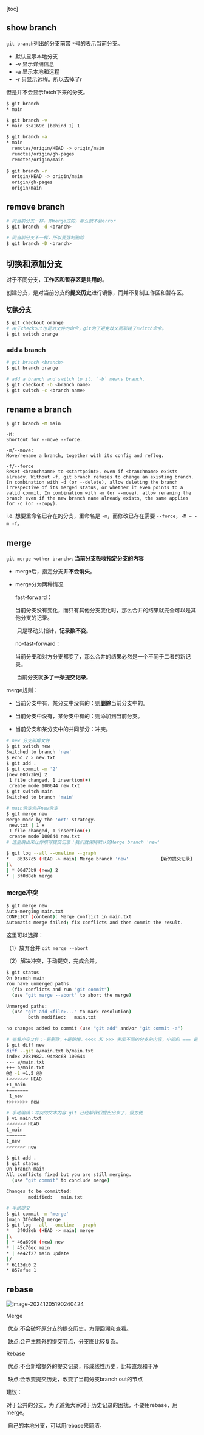 [toc]

## show branch

`git branch`列出的分支前带 `*`号的表示当前分支。

- 默认显示本地分支
- -v 显示详细信息
- -a 显示本地和远程
- -r 只显示远程。所以去掉了r

但是并不会显示fetch下来的分支。

```bash
$ git branch
* main

$ git branch -v
* main 35a169c [behind 1] 1

$ git branch -a
* main
  remotes/origin/HEAD -> origin/main
  remotes/origin/gh-pages
  remotes/origin/main
  
$ git branch -r
  origin/HEAD -> origin/main
  origin/gh-pages
  origin/main
```



## remove branch

```bash
# 同当前分支一样，即merge过的，那么就不会error
$ git branch -d <branch>

# 同当前分支不一样，所以要强制删除
$ git branch -D <branch>
```

## 切换和添加分支

对于不同分支，**工作区和暂存区是共用的**。

创建分支，是对当前分支的**提交历史**进行镜像，而并不复制工作区和暂存区。

### 切换分支

```bash
$ git checkout orange
# 由于checkout也是对文件的命令，git为了避免歧义而新建了switch命令。
$ git switch orange
```

### add a branch

```bash
# git branch <branch>
$ git branch orange
```

```bash
# add a branch and switch to it. `-b` means branch.
$ git checkout -b <branch name>
$ git switch -c <branch name>
```

## rename a branch

```bash
$ git branch -M main
```

```
-M: 
Shortcut for --move --force.

-m/--move:
Move/rename a branch, together with its config and reflog.

-f/--force
Reset <branchname> to <startpoint>, even if <branchname> exists already. Without -f, git branch refuses to change an existing branch. In combination with -d (or --delete), allow deleting the branch irrespective of its merged status, or whether it even points to a valid commit. In combination with -m (or --move), allow renaming the branch even if the new branch name already exists, the same applies for -c (or --copy).
```

i.e. 想要重命名已存在的分支，重命名是 `-m`，而修改已存在需要 `--force`，`-M = -m -f`。

## merge

`git merge <other branch>`: **当前分支吸收指定分支的内容**

- merge后，指定分支**并不会消失**。

- merge分为两种情况

  fast-forward：

  ​	当前分支没有变化，而只有其他分支变化时，那么合并的结果就完全可以是其他分支的记录。

  ​	只是移动头指针，**记录数不变**。

  no-fast-forward：

  ​	当前分支和对方分支都变了，那么合并的结果必然是一个不同于二者的新记录。

  ​	当前分支就**多了一条提交记录**。

merge规则：

- 当前分支中有，某分支中没有的：则**删除**当前分支中的。

- 当前分支中没有，某分支中有的：则添加到当前分支。
- 当前分支和某分支中的共同部分：冲突。

```bash
# new 分支新增文件
$ git switch new
Switched to branch 'new'
$ echo 2 > new.txt
$ git add .
$ git commit -m '2'
[new 00d73b9] 2
 1 file changed, 1 insertion(+)
 create mode 100644 new.txt
$ git switch main
Switched to branch 'main'

# main分支合并new分支
$ git merge new
Merge made by the 'ort' strategy.
 new.txt | 1 +
 1 file changed, 1 insertion(+)
 create mode 100644 new.txt
# 这里跳出来让你填写提交记录：我们就保持默认的Merge branch 'new'

$ git log --all --oneline --graph
*   8b357c5 (HEAD -> main) Merge branch 'new'			【新的提交记录】
|\
| * 00d73b9 (new) 2
* | 3f0d8eb merge
```

### merge冲突

```bash
$ git merge new
Auto-merging main.txt
CONFLICT (content): Merge conflict in main.txt
Automatic merge failed; fix conflicts and then commit the result.		【检测到有冲突】
```
这里可以选择：

（1）放弃合并 `git merge --abort`

（2）解决冲突，手动提交，完成合并。

```bash
$ git status
On branch main
You have unmerged paths.
  (fix conflicts and run "git commit")
  (use "git merge --abort" to abort the merge)

Unmerged paths:
  (use "git add <file>..." to mark resolution)
        both modified:   main.txt

no changes added to commit (use "git add" and/or "git commit -a")

# 查看冲突文件：-是删除，+是新增。<<<< 和 >>> 表示不同的分支的内容，中间的 === 是两分支不同内容的分隔。
$ git diff new
diff --git a/main.txt b/main.txt
index 2081982..94e8c68 100644
--- a/main.txt
+++ b/main.txt
@@ -1 +1,5 @@
+<<<<<<< HEAD
+1_main
+=======
 1_new
+>>>>>>> new

# 手动编辑：冲突的文本内容 git 已经帮我们提出出来了，很方便
$ vi main.txt
<<<<<<< HEAD
1_main
=======
1_new
>>>>>>> new

$ git add .
$ git status
On branch main
All conflicts fixed but you are still merging.
  (use "git commit" to conclude merge)

Changes to be committed:
        modified:   main.txt

# 手动提交
$ git commit -m 'merge'
[main 3f0d8eb] merge
$ git log --all --oneline --graph
*   3f0d8eb (HEAD -> main) merge
|\
| * 46a6990 (new) new
* | 45c76ec main
* | ee42f27 main update
|/
* 6113dc0 2
* 857afae 1
```

## rebase

![image-20241205190240424](https://cdn.jsdelivr.net/gh/sword4869/pic1@main/images/202412051902473.png)

Merge

​	优点:不会破坏原分支的提交历史，方便回溯和查看。

​	缺点:会产生额外的提交节点，分支图比较复杂。

Rebase

​	优点:不会新增额外的提交记录，形成线性历史，比较直观和干净

​	缺点:会改变提交历史，改变了当前分支branch out的节点



建议：

​	对于公共的分支，为了避免大家对于历史记录的困扰，不要用rebase，用merge。

​	自己的本地分支，可以用rebase来简洁。